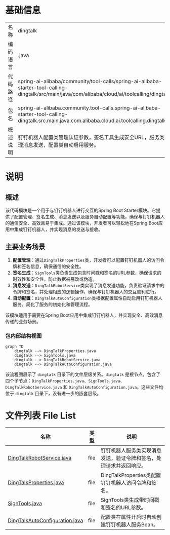 # 基础信息

|      |      |
|------|------|
| 名称 | dingtalk |
| 编码语言 | .java |
| 代码路径 | spring-ai-alibaba/community/tool-calls/spring-ai-alibaba-starter-tool-calling-dingtalk/src/main/java/com/alibaba/cloud/ai/toolcalling/dingtalk |
| 包名 | spring-ai-alibaba.community.tool-calls.spring-ai-alibaba-starter-tool-calling-dingtalk.src.main.java.com.alibaba.cloud.ai.toolcalling.dingtalk |
| 概述说明 | 钉钉机器人配置类管理认证参数，签名工具生成安全URL，服务类处理消息发送，配置类自动启用服务。 |

# 说明

## 概述
该代码模块是一个用于与钉钉机器人进行交互的Spring Boot Starter模块。它提供了配置管理、签名生成、消息发送以及服务自动配置等功能，确保与钉钉机器人的通信安全、高效且易于集成。通过该模块，开发者可以轻松地在Spring Boot应用中集成钉钉机器人，并实现消息的发送与接收。

## 主要业务场景
1. **配置管理**：通过`DingTalkProperties`类，开发者可以配置钉钉机器人的访问令牌和签名信息，确保通信的安全性。
2. **签名生成**：`SignTools`类负责生成包含时间戳和签名的URL参数，确保请求的时效性和安全性，防止数据被篡改或伪造。
3. **消息发送**：`DingTalkRobotService`类实现了消息发送功能，负责验证请求中的令牌和签名，并处理相应的逻辑操作，确保与钉钉机器人的交互顺利进行。
4. **自动配置**：`DingTalkAutoConfiguration`类根据配置属性自动启用钉钉机器人服务，简化了服务的初始化和管理流程。

该模块适用于需要在Spring Boot应用中集成钉钉机器人，并实现安全、高效消息传递的业务场景。


### 包内部结构视图

```mermaid
graph TD
    dingtalk --> DingTalkProperties.java
    dingtalk --> SignTools.java
    dingtalk --> DingTalkRobotService.java
    dingtalk --> DingTalkAutoConfiguration.java
```

该流程图展示了 `dingtalk` 目录下的文件层级关系。`dingtalk` 是根节点，包含了四个子节点：`DingTalkProperties.java`、`SignTools.java`、`DingTalkRobotService.java` 和 `DingTalkAutoConfiguration.java`。这些文件均位于 `dingtalk` 目录下，没有进一步的嵌套层级。

# 文件列表 File List

| 名称   | 类型  | 说明 |
|-------|------|-------------|
| [DingTalkRobotService.java](DingTalkRobotService.md) | file | 钉钉机器人服务类实现消息发送，验证令牌和签名，处理请求并返回响应。 |
| [DingTalkProperties.java](DingTalkProperties.md) | file | DingTalkProperties类配置钉钉机器人访问令牌和签名。 |
| [SignTools.java](SignTools.md) | file | SignTools类生成带时间戳和签名的URL参数。 |
| [DingTalkAutoConfiguration.java](DingTalkAutoConfiguration.md) | file | 配置类在属性开启时自动创建钉钉机器人服务Bean。 |


